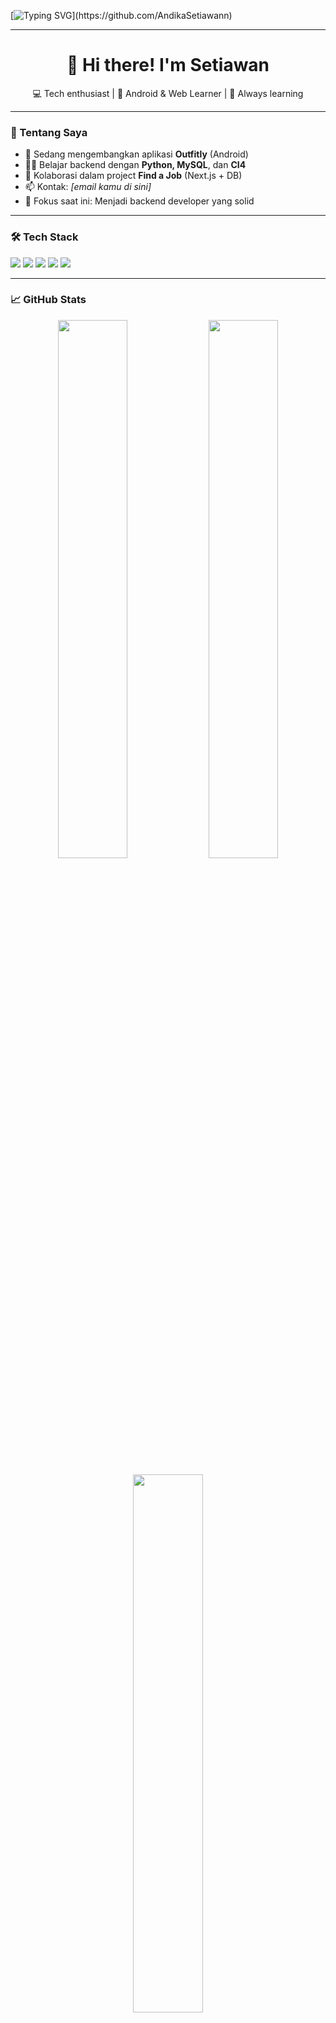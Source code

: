 [![Typing SVG](https://readme-typing-svg.demolab.com?font=Fira+Code&size=20&pause=1000&color=FF69B4&center=true&vCenter=true&width=600&lines=Halo%2C+Saya+Setiawan!;Sedang+belajar+Backend%2C+Android+dan+CI4;Ngoding+biar+lebih+baik+setiap+hari!)](https://github.com/AndikaSetiawann)

---

<h1 align="center">👋 Hi there! I'm Setiawan</h1>

<p align="center">
💻 Tech enthusiast | 🔧 Android & Web Learner | 🌱 Always learning
</p>

---

### 🚀 Tentang Saya

- 🔭 Sedang mengembangkan aplikasi **Outfitly** (Android)
- 👨‍💻 Belajar backend dengan **Python, MySQL**, dan **CI4**
- 👥 Kolaborasi dalam project **Find a Job** (Next.js + DB)
- 📫 Kontak: *[email kamu di sini]*
- 🎯 Fokus saat ini: Menjadi backend developer yang solid

---

### 🛠 Tech Stack

<p>
  <img src="https://img.shields.io/badge/Java-333?style=for-the-badge&logo=openjdk&logoColor=white" />
  <img src="https://img.shields.io/badge/Python-3776AB?style=for-the-badge&logo=python&logoColor=white" />
  <img src="https://img.shields.io/badge/MySQL-005E87?style=for-the-badge&logo=mysql&logoColor=white" />
  <img src="https://img.shields.io/badge/CodeIgniter-F52A0E?style=for-the-badge&logo=codeigniter&logoColor=white" />
  <img src="https://img.shields.io/badge/Android-3DDC84?style=for-the-badge&logo=android&logoColor=white" />
</p>

---

### 📈 GitHub Stats

<p align="center">
  <img src="https://github-readme-stats.vercel.app/api?username=AndikaSetiawann&show_icons=true&theme=radical" width="47%" />
  <img src="https://github-readme-streak-stats.herokuapp.com/?user=AndikaSetiawann&theme=radical" width="47%" />
</p>

<p align="center">
  <img src="https://github-readme-stats.vercel.app/api/top-langs/?username=AndikaSetiawann&layout=compact&theme=radical" width="47%" />
</p>

---

![Profile Views](https://komarev.com/ghpvc/?username=AndikaSetiawann&color=ff69b4)

---

<p align="center">
  💬 "Ngoding itu bukan siapa paling jago, tapi siapa yang paling konsisten belajar."
</p>
